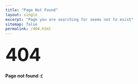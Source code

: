 ```yaml
---
title: "Page Not Found"
layout: single
excerpt: "Page you are searching for seems not to exist"
sitemap: false
permalink: /404.html
---
```

<style type = "text/css" media = "screen">
.container{
  margin: 10px auto;
  max-width: 600px;
  text-allign: center;
}
h1{
  margin: 30px 0;
  font-size: 4em;
  line-height: 1;
  letter-spacing: -1px;
}
</style>

<div class="container">
  <h1>404</h1>

  <p><strong>Page not found :(</strong></p>
</div>